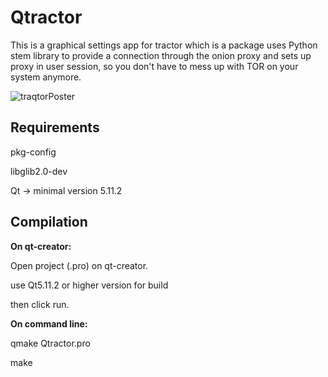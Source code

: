 # Qtractor

This is a graphical settings app for tractor which is a package uses Python stem library to provide a connection through the onion proxy and sets up proxy in user session, so you don't have to mess up with TOR on your system anymore.

![traqtorPoster](/uploads/b06f001c6bf186f15da12fdd62c2749e/traqtorPoster.png)
## Requirements

pkg-config

libglib2.0-dev

Qt -> minimal version 5.11.2

## Compilation

**On qt-creator:**

Open project (.pro) on qt-creator.

use Qt5.11.2 or higher version for build

then click run.

**On command line:**

qmake Qtractor.pro

make
